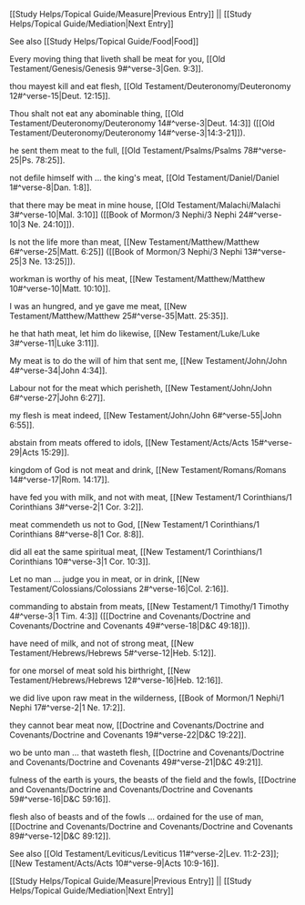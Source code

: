 [[Study Helps/Topical Guide/Measure|Previous Entry]]  ||  [[Study Helps/Topical Guide/Mediation|Next Entry]]

 See also [[Study Helps/Topical Guide/Food|Food]]

 Every moving thing that liveth shall be meat for you, [[Old Testament/Genesis/Genesis 9#^verse-3|Gen. 9:3]].

 thou mayest kill and eat flesh, [[Old Testament/Deuteronomy/Deuteronomy 12#^verse-15|Deut. 12:15]].

 Thou shalt not eat any abominable thing, [[Old Testament/Deuteronomy/Deuteronomy 14#^verse-3|Deut. 14:3]] ([[Old Testament/Deuteronomy/Deuteronomy 14#^verse-3|14:3-21]]).

 he sent them meat to the full, [[Old Testament/Psalms/Psalms 78#^verse-25|Ps. 78:25]].

 not defile himself with ... the king's meat, [[Old Testament/Daniel/Daniel 1#^verse-8|Dan. 1:8]].

 that there may be meat in mine house, [[Old Testament/Malachi/Malachi 3#^verse-10|Mal. 3:10]] ([[Book of Mormon/3 Nephi/3 Nephi 24#^verse-10|3 Ne. 24:10]]).

 Is not the life more than meat, [[New Testament/Matthew/Matthew 6#^verse-25|Matt. 6:25]] ([[Book of Mormon/3 Nephi/3 Nephi 13#^verse-25|3 Ne. 13:25]]).

 workman is worthy of his meat, [[New Testament/Matthew/Matthew 10#^verse-10|Matt. 10:10]].

 I was an hungred, and ye gave me meat, [[New Testament/Matthew/Matthew 25#^verse-35|Matt. 25:35]].

 he that hath meat, let him do likewise, [[New Testament/Luke/Luke 3#^verse-11|Luke 3:11]].

 My meat is to do the will of him that sent me, [[New Testament/John/John 4#^verse-34|John 4:34]].

 Labour not for the meat which perisheth, [[New Testament/John/John 6#^verse-27|John 6:27]].

 my flesh is meat indeed, [[New Testament/John/John 6#^verse-55|John 6:55]].

 abstain from meats offered to idols, [[New Testament/Acts/Acts 15#^verse-29|Acts 15:29]].

 kingdom of God is not meat and drink, [[New Testament/Romans/Romans 14#^verse-17|Rom. 14:17]].

 have fed you with milk, and not with meat, [[New Testament/1 Corinthians/1 Corinthians 3#^verse-2|1 Cor. 3:2]].

 meat commendeth us not to God, [[New Testament/1 Corinthians/1 Corinthians 8#^verse-8|1 Cor. 8:8]].

 did all eat the same spiritual meat, [[New Testament/1 Corinthians/1 Corinthians 10#^verse-3|1 Cor. 10:3]].

 Let no man ... judge you in meat, or in drink, [[New Testament/Colossians/Colossians 2#^verse-16|Col. 2:16]].

 commanding to abstain from meats, [[New Testament/1 Timothy/1 Timothy 4#^verse-3|1 Tim. 4:3]] ([[Doctrine and Covenants/Doctrine and Covenants/Doctrine and Covenants 49#^verse-18|D&C 49:18]]).

 have need of milk, and not of strong meat, [[New Testament/Hebrews/Hebrews 5#^verse-12|Heb. 5:12]].

 for one morsel of meat sold his birthright, [[New Testament/Hebrews/Hebrews 12#^verse-16|Heb. 12:16]].

 we did live upon raw meat in the wilderness, [[Book of Mormon/1 Nephi/1 Nephi 17#^verse-2|1 Ne. 17:2]].

 they cannot bear meat now, [[Doctrine and Covenants/Doctrine and Covenants/Doctrine and Covenants 19#^verse-22|D&C 19:22]].

 wo be unto man ... that wasteth flesh, [[Doctrine and Covenants/Doctrine and Covenants/Doctrine and Covenants 49#^verse-21|D&C 49:21]].

 fulness of the earth is yours, the beasts of the field and the fowls, [[Doctrine and Covenants/Doctrine and Covenants/Doctrine and Covenants 59#^verse-16|D&C 59:16]].

 flesh also of beasts and of the fowls ... ordained for the use of man, [[Doctrine and Covenants/Doctrine and Covenants/Doctrine and Covenants 89#^verse-12|D&C 89:12]].

 See also [[Old Testament/Leviticus/Leviticus 11#^verse-2|Lev. 11:2-23]]; [[New Testament/Acts/Acts 10#^verse-9|Acts 10:9-16]].

[[Study Helps/Topical Guide/Measure|Previous Entry]]  ||  [[Study Helps/Topical Guide/Mediation|Next Entry]]